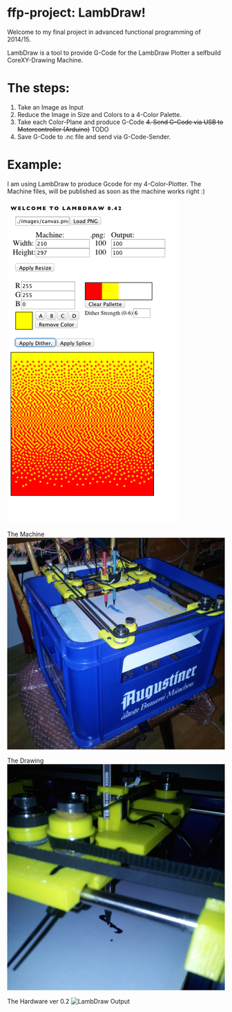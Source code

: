 # ffp-project: LambDraw!

Welcome to my final project in advanced functional programming of 2014/15.

LambDraw is a tool to provide G-Code for the LambDraw Plotter a selfbuild CoreXY-Drawing Machine.

# The steps:

1. Take an Image as Input
2. Reduce the Image in Size and Colors to a 4-Color Palette. 
3. Take each Color-Plane and produce G-Code
~~4. Send G-Code via USB to Motorcontroller (Arduino)~~ TODO
4. Save G-Code to .nc file and send via G-Code-Sender.


# Example:

I am using LambDraw to produce Gcode for my 4-Color-Plotter. The Machine files, will be published as soon as the machine works right :)

![LambDraw GUI](https://raw.githubusercontent.com/clemniem/LambDraw/master/doc/screenshot_lambgui.png)

The Machine
![LambDraw Machine](https://raw.githubusercontent.com/clemniem/LambDraw/master/doc/lambdraw_machine.jpg)

The Drawing
![LambDraw Output](https://raw.githubusercontent.com/clemniem/LambDraw/master/doc/lambdraw_output.jpg)

The Hardware ver 0.2
![LambDraw Output](https://raw.githubusercontent.com/clemniem/LambDraw/master/doc/hardware2.jpg)

